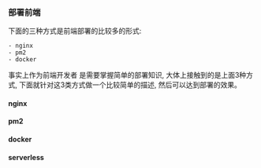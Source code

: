 ### 部署前端

下面的三种方式是前端部署的比较多的形式:

```
- nginx
- pm2
- docker
```

事实上作为前端开发者 是需要掌握简单的部署知识, 大体上接触到的是上面3种方式, 下面就针对这3类方式做一个比较简单的描述, 然后可以达到部署的效果。

#### nginx

#### pm2


#### docker


#### serverless
